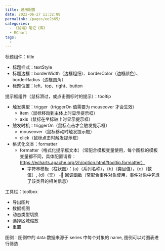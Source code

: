 ```yaml
---
title: 通用配置
date: 2022-06-27 11:32:08
permalink: /pages/ee2b65/
categories:
  - 《前端》笔记《库》
  - EChart
tags:
  - 
---
```

标题组件：title
  - 标题样式：textStyle
  - 标题边框：borderWidth（边框粗细）、borderColor（边框颜色）、borderRadius（边框圆角）
  - 标题位置：left、top、right、button

提示框组件（鼠标滑过，或点击图标时的提示）：tooltip
  - 触发类型：trigger（triggerOn 值需要为 mouseover 才会生效）
    - item（鼠标移动到主体上时显示提示框）
    - axis（鼠标在坐标轴上时显示提示框）
  - 触发时机：triggerOn（鼠标点击才会触发提示框）
    - mouseover（鼠标移动时触发提示框）
    - click（鼠标点击时触发提示框）
  - 格式化文本：formatter
    - formatter（格式化提示框文本）（常配合模板变量使用，每个图标的模板变量都不同，具体配置请看：https://echarts.apache.org/zh/option.html#tooltip.formatter）
      - 字符串模板（柱状图）：{a}（系列名称），{b}（类目值），{c}（数值）, {d}（无）
      - 回调函数（常配合事件对象使用，事件对象中包含了该类目的相关信息）

工具栏：toolbox
  - 导出图片 
  - 数据视图
  - 动态类型切换
  - 选择区域缩放
  - 重置

图例：图例中的 data 数据来源于 series 中每个对象的 name, 图例可以对图表进行筛选

<!DOCTYPE html>
<html lang="en">

<head>
  <meta charset="UTF-8">
  <meta name="viewport" content="width=device-width, initial-scale=1.0">
  <meta http-equiv="X-UA-Compatible" content="ie=edge">
  <title>Document</title>
  <script src="lib/echarts.min.js"></script>
</head>

<body>
  <div style="width: 600px;height: 400px"></div>
  <script>
    var mCharts = echarts.init(document.querySelector('div'))
    var option = {
      title: { // 标题组件
        text: '成绩',
        textStyle: {  // 定义样式
          color: 'red'  // 标题颜色
        },
        borderWidth: 5,  // 边框粗细
        borderColor: 'blue',  // 边框颜色
        borderRadius: 5,  // 边框圆角
        left: 50,  // 标题距离 左边 的距离
        top: 30,  // 标题距离 上边 的距离
        link: 'http://www.baodu.com'
      },
      tooltip: {  // 提示框组件
        trigger: 'axis',  // 触发类型：鼠标在坐标轴上时显示提示框
        triggerOn: 'click',  // 鼠标点击才会触发提示框：鼠标点击时触发提示框
        // formatter: '{b} 的成绩是 {c}'  // 格式化文本：字符串模板（柱状图）：{a}（系列名称），{b}（类目值），{c}（数值）, {d}（无）
        formatter: function(arg) {  // 格式化文本：回调函数（常配合事件对象使用，事件对象中包含了该类目的相关信息）
          return arg[0].name + '的分数是：' + arg[0].data
        } 
      },
      toolbox: {  // 工具栏
        feature: {  // 开启工具
          saveAsImage: {},  // 开启 下载图表 工具
          dataView: {},  // 开启 数据视图 工具（可以修改数据）
          dataZoom: {},  // 开启 选择区域缩放 工具
          restore: {},  // 开启 重置 工具
          magicType: {  // 开启 动态类型切换 工具
            type: ['bar', 'line']  // 显示 柱状图、折线图 工具
          }
        }
      },
      legend: { // 图例。图例中的 data 数据来源于 series 中每个对象的 name, 图例可以对图表进行筛选
        data: ['语文', '数学']
      },
      xAxis: {
        type: 'category',
        data: ['张三', '李四', '王五', '闰土', '小明', '茅台', '二妞', '大强',]
      },
      yAxis: {
        type: 'value'
      },
      series: [  // 系列
        {
          name: '语文',
          type: 'bar',
          data: [88, 92, 63, 77, 94, 80, 72, 86],
        },
        {
          name: '数学',
          type: 'bar',
          data: [93, 60, 61, 62, 85, 79, 92, 30]
        }
      ]
    }
    mCharts.setOption(option)
  </script>
</body>

</html>


  